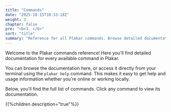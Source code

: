 ```yaml
---
title: "Commands"
date: "2025-10-15T10:33:18Z"
weight: 3
chapter: false
pre: "<b>3. </b>"
sort: "title"
summary: "Reference for all Plakar commands. Browse detailed documentation for each command, including usage, options, and examples. Access help online or directly from your terminal."
---
```


Welcome to the Plakar commands reference! Here you'll find detailed documentation for every available command in Plakar.

You can browse the documentation here, or access it directly from your terminal using the `plakar help` command. This makes it easy to get help and usage information whether you're online or working locally.

Below, you'll find the full list of commands. Click any command to view its documentation.


{{%children description="true"%}}
